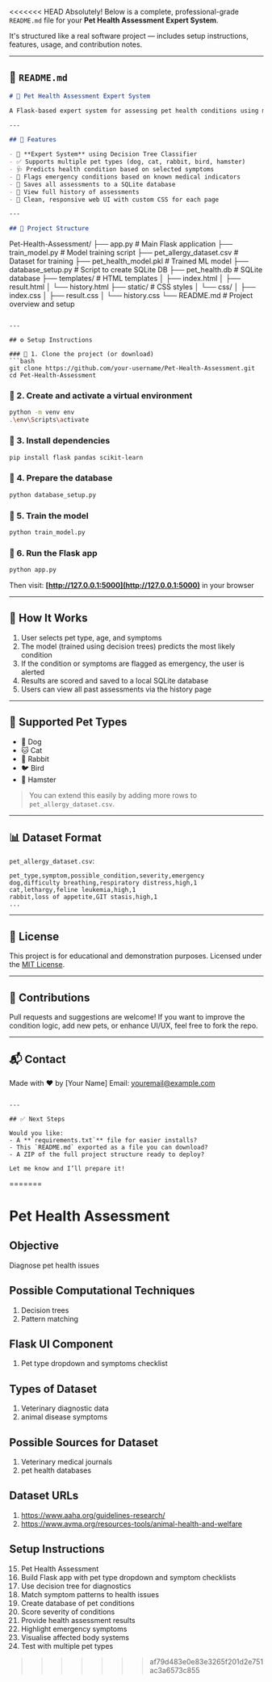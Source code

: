<<<<<<< HEAD
Absolutely! Below is a complete, professional-grade `README.md` file for your **Pet Health Assessment Expert System**.

It's structured like a real software project — includes setup instructions, features, usage, and contribution notes.

---

## 📄 `README.md`

```markdown
# 🐾 Pet Health Assessment Expert System

A Flask-based expert system for assessing pet health conditions using machine learning. Users can select their pet type, age, and observed symptoms to get a predicted condition, severity score, and emergency alert — with results saved to a local SQLite database.

---

## 📌 Features

- 🧠 **Expert System** using Decision Tree Classifier
- ✅ Supports multiple pet types (dog, cat, rabbit, bird, hamster)
- 🩺 Predicts health condition based on selected symptoms
- 🚨 Flags emergency conditions based on known medical indicators
- 💾 Saves all assessments to a SQLite database
- 📜 View full history of assessments
- 🎨 Clean, responsive web UI with custom CSS for each page

---

## 📁 Project Structure

```

Pet-Health-Assessment/
├── app.py                   # Main Flask application
├── train\_model.py           # Model training script
├── pet\_allergy\_dataset.csv  # Dataset for training
├── pet\_health\_model.pkl     # Trained ML model
├── database\_setup.py        # Script to create SQLite DB
├── pet\_health.db            # SQLite database
├── templates/               # HTML templates
│   ├── index.html
│   ├── result.html
│   └── history.html
├── static/                  # CSS styles
│   └── css/
│       ├── index.css
│       ├── result.css
│       └── history.css
└── README.md                # Project overview and setup

````

---

## ⚙️ Setup Instructions

### 🔹 1. Clone the project (or download)
```bash
git clone https://github.com/your-username/Pet-Health-Assessment.git
cd Pet-Health-Assessment
````

### 🔹 2. Create and activate a virtual environment

```bash
python -m venv env
.\env\Scripts\activate
```

### 🔹 3. Install dependencies

```bash
pip install flask pandas scikit-learn
```

### 🔹 4. Prepare the database

```bash
python database_setup.py
```

### 🔹 5. Train the model

```bash
python train_model.py
```

### 🔹 6. Run the Flask app

```bash
python app.py
```

Then visit:
**[http://127.0.0.1:5000](http://127.0.0.1:5000)** in your browser

---

## 🧠 How It Works

1. User selects pet type, age, and symptoms
2. The model (trained using decision trees) predicts the most likely condition
3. If the condition or symptoms are flagged as emergency, the user is alerted
4. Results are scored and saved to a local SQLite database
5. Users can view all past assessments via the history page

---

## 🐾 Supported Pet Types

* 🐶 Dog
* 🐱 Cat
* 🐰 Rabbit
* 🐦 Bird
* 🐹 Hamster

> You can extend this easily by adding more rows to `pet_allergy_dataset.csv`.

---

## 📊 Dataset Format

`pet_allergy_dataset.csv`:

```csv
pet_type,symptom,possible_condition,severity,emergency
dog,difficulty breathing,respiratory distress,high,1
cat,lethargy,feline leukemia,high,1
rabbit,loss of appetite,GIT stasis,high,1
...
```

---

## 📜 License

This project is for educational and demonstration purposes.
Licensed under the [MIT License](https://opensource.org/licenses/MIT).

---

## 🤝 Contributions

Pull requests and suggestions are welcome!
If you want to improve the condition logic, add new pets, or enhance UI/UX, feel free to fork the repo.

---

## 📬 Contact

Made with ❤️ by \[Your Name]
Email: [youremail@example.com](mailto:youremail@example.com)

```

---

## ✅ Next Steps

Would you like:
- A **`requirements.txt`** file for easier installs?
- This `README.md` exported as a file you can download?
- A ZIP of the full project structure ready to deploy?

Let me know and I’ll prepare it!
```
=======
# Pet Health Assessment

## Objective
Diagnose pet health issues

## Possible Computational Techniques
1. Decision trees
2. Pattern matching

## Flask UI Component
1. Pet type dropdown and symptoms checklist

## Types of Dataset
1. Veterinary diagnostic data
2. animal disease symptoms

## Possible Sources for Dataset
1. Veterinary medical journals
2. pet health databases

## Dataset URLs
1. https://www.aaha.org/guidelines-research/
2. https://www.avma.org/resources-tools/animal-health-and-welfare

## Setup Instructions
15. Pet Health Assessment
1. Build Flask app with pet type dropdown and symptom checklists
2. Use decision tree for diagnostics
3. Match symptom patterns to health issues
4. Create database of pet conditions
5. Score severity of conditions
6. Provide health assessment results
7. Highlight emergency symptoms
8. Visualise affected body systems
9. Test with multiple pet types
>>>>>>> af79d483e0e83e3265f201d2e751ac3a6573c855
